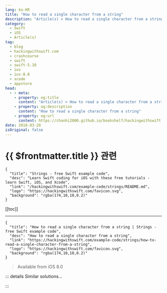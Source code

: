 ```yaml
---
lang: ko-KR
title: "How to read a single character from a string"
description: "Article(s) > How to read a single character from a string"
category:
  - Swift
  - iOS
  - Article(s)
tag: 
  - blog
  - hackingwithswift.com
  - crashcourse
  - swift
  - swift-5.10
  - ios
  - ios-8.0
  - xcode
  - appstore
head:
  - - meta:
    - property: og:title
      content: "Article(s) > How to read a single character from a string"
    - property: og:description
      content: "How to read a single character from a string"
    - property: og:url
      content: https://chanhi2000.github.io/bookshelf/hackingwithswift.com/example-code/strings/how-to-read-a-single-character-from-a-string.html
date: 2018-03-28
isOriginal: false
---
```


# {{ $frontmatter.title }} 관련

```component VPCard
{
  "title": "Strings - free Swift example code",
  "desc": "Learn Swift coding for iOS with these free tutorials - learn Swift, iOS, and Xcode",
  "link": "/hackingwithswift.com/example-code/strings/README.md",
  "logo": "https://hackingwithswift.com/favicon.svg",
  "background": "rgba(174,10,10,0.2)"
}
```

[[toc]]

---

```component VPCard
{
  "title": "How to read a single character from a string | Strings - free Swift example code",
  "desc": "How to read a single character from a string",
  "link": "https://hackingwithswift.com/example-code/strings/how-to-read-a-single-character-from-a-string",
  "logo": "https://hackingwithswift.com/favicon.svg",
  "background": "rgba(174,10,10,0.2)"
}
```

> Available from iOS 8.0

<!-- TODO: 작성 -->

<!-- 
Swift’s strings are stored in a specific way that stops you from indexing into then easily. In fact, reading one letter from part-way through the string means starting at the beginning of the string and counting through letters until you find the one you want, so if you try reading *all* the characters in the string this way you could accidentally create extremely slow code.

However, if you only need to read one or two letters, here’s a simple extension on `String` that will help:

```swift
extension String {
    subscript(i: Int) -> String {
        return String(self[index(startIndex, offsetBy: i)])
    }
}
```

With that place in place, you can write `myString[15]` to read the 16th letter.

-->

::: details Similar solutions…

<!--
/example-code/vision/how-to-use-vnrecognizetextrequests-optical-character-recognition-to-detect-text-in-an-image">How to use VNRecognizeTextRequest’s optical character recognition to detect text in an image 
/example-code/arrays/how-to-join-an-array-of-strings-into-a-single-string">How to join an array of strings into a single string 
/example-code/language/how-to-use-reduce-to-condense-an-array-into-a-single-value">How to use reduce() to condense an array into a single value 
/example-code/language/how-to-convert-a-multidimensional-array-to-a-single-dimensional-array">How to convert a multidimensional array to a single-dimensional array 
/quick-start/swiftui/how-to-show-multiple-alerts-in-a-single-view">How to show multiple alerts in a single view</a>
-->

:::

